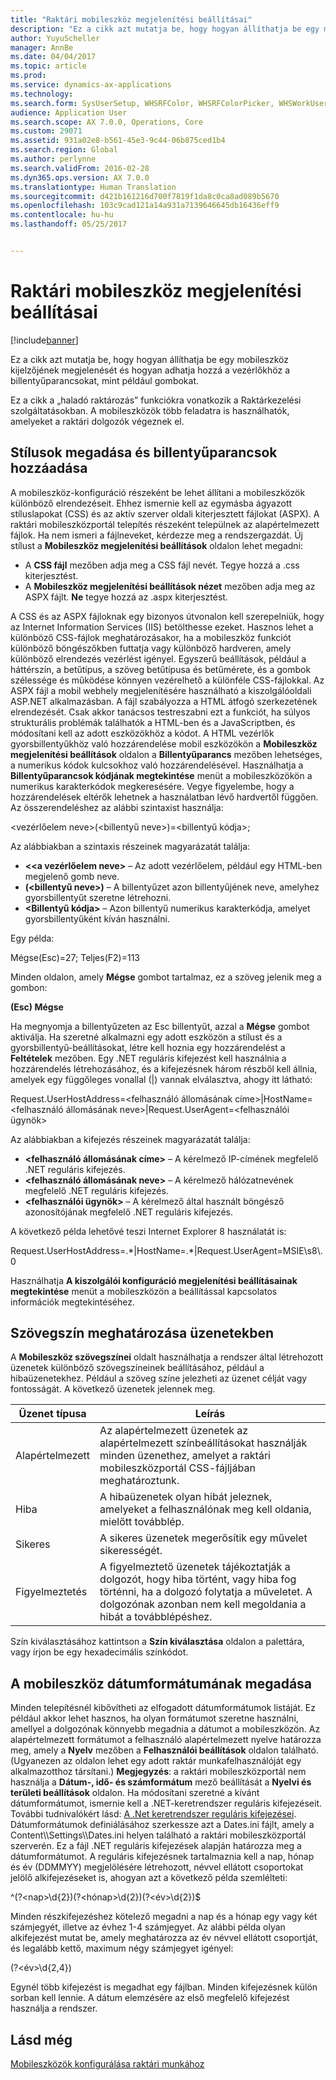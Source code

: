 ```yaml
---
title: "Raktári mobileszköz megjelenítési beállításai"
description: "Ez a cikk azt mutatja be, hogy hogyan állíthatja be egy mobileszköz kijelzőjének megjelenését és hogyan adhatja hozzá a vezérlőkhöz a billentyűparancsokat, mint például gombokat."
author: YuyuScheller
manager: AnnBe
ms.date: 04/04/2017
ms.topic: article
ms.prod: 
ms.service: dynamics-ax-applications
ms.technology: 
ms.search.form: SysUserSetup, WHSRFColor, WHSRFColorPicker, WHSWorkUserDisplaySettings
audience: Application User
ms.search.scope: AX 7.0.0, Operations, Core
ms.custom: 29071
ms.assetid: 931a02e8-b561-45e3-9c44-06b875ced1b4
ms.search.region: Global
ms.author: perlynne
ms.search.validFrom: 2016-02-28
ms.dyn365.ops.version: AX 7.0.0
ms.translationtype: Human Translation
ms.sourcegitcommit: d421b161216d700f7819f1da8c0ca8ad089b5670
ms.openlocfilehash: 103c9cad121a14a931a7139646645db16436eff9
ms.contentlocale: hu-hu
ms.lasthandoff: 05/25/2017


---
```


# <a name="warehouse-mobile-device-display-settings"></a>Raktári mobileszköz megjelenítési beállításai

[!include[banner](../includes/banner.md)]


Ez a cikk azt mutatja be, hogy hogyan állíthatja be egy mobileszköz kijelzőjének megjelenését és hogyan adhatja hozzá a vezérlőkhöz a billentyűparancsokat, mint például gombokat. 

Ez a cikk a „haladó raktározás” funkciókra vonatkozik a Raktárkezelési szolgáltatásokban. A mobileszközök több feladatra is használhatók, amelyeket a raktári dolgozók végeznek el.

## <a name="specify-styles-and-map-keyboard-shortcuts"></a>Stílusok megadása és billentyűparancsok hozzáadása
A mobileszköz-konfiguráció részeként be lehet állítani a mobileszközök különböző elrendezéseit. Ehhez ismernie kell az egymásba ágyazott stíluslapokat (CSS) és az aktív szerver oldali kiterjesztett fájlokat (ASPX). A raktári mobileszközportál telepítés részeként települnek az alapértelmezett fájlok. Ha nem ismeri a fájlneveket, kérdezze meg a rendszergazdát. Új stílust a **Mobileszköz megjelenítési beállítások** oldalon lehet megadni:

-    A **CSS fájl** mezőben adja meg a CSS fájl nevét. Tegye hozzá a .css kiterjesztést.
-   A **Mobileszköz megjelenítési beállítások nézet** mezőben adja meg az ASPX fájlt. **Ne** tegye hozzá az .aspx kiterjesztést.

A CSS és az ASPX fájloknak egy bizonyos útvonalon kell szerepelniük, hogy az Internet Information Services (IIS) betölthesse ezeket. Hasznos lehet a különböző CSS-fájlok meghatározásakor, ha a mobileszköz funkciót különböző böngészőkben futtatja vagy különböző hardveren, amely különböző elrendezés vezérlést igényel. Egyszerű beállítások, például a háttérszín, a betűtípus, a szöveg betűtípusa és betűmérete, és a gombok szélessége és működése könnyen vezérelhető a különféle CSS-fájlokkal. Az ASPX fájl a mobil webhely megjelenítésére használható a kiszolgálóoldali ASP.NET alkalmazásban. A fájl szabályozza a HTML átfogó szerkezetének elrendezését. Csak akkor tanácsos testreszabni ezt a funkciót, ha súlyos strukturális problémák találhatók a HTML-ben és a JavaScriptben, és módosítani kell az adott eszközökhöz a kódot. A HTML vezérlők gyorsbillentyűkhöz való hozzárendelése mobil eszközökön a **Mobileszköz megjelenítési beállítások** oldalon a **Billentyűparancs** mezőben lehetséges, a numerikus kódok kulcsokhoz való hozzárendelésével. Használhatja a **Billentyűparancsok kódjának megtekintése** menüt a mobileszközökön a numerikus karakterkódok megkeresésére. Vegye figyelembe, hogy a hozzárendelések eltérők lehetnek a használatban lévő hardvertől függően. Az összerendeléshez az alábbi szintaxist használja:

&lt;vezérlőelem neve&gt;(&lt;billentyű neve&gt;)=&lt;billentyű kódja&gt;;

Az alábbiakban a szintaxis részeinek magyarázatát találja:

-   **&lt;<a vezérlőelem neve&gt;** – Az adott vezérlőelem, például egy HTML-ben megjelenő gomb neve.
-   **(&lt;billentyű neve&gt;)** – A billentyűzet azon billentyűjének neve, amelyhez gyorsbillentyűt szeretne létrehozni.
-   **&lt;Billentyű kódja&gt;** – Azon billentyű numerikus karakterkódja, amelyet gyorsbillentyűként kíván használni.

Egy példa:

Mégse(Esc)=27; Teljes(F2)=113

Minden oldalon, amely **Mégse** gombot tartalmaz, ez a szöveg jelenik meg a gombon:

**(Esc) Mégse**

Ha megnyomja a billentyűzeten az Esc billentyűt, azzal a **Mégse** gombot aktiválja. Ha szeretné alkalmazni egy adott eszközön a stílust és a gyorsbillentyű-beállításokat, létre kell hoznia egy hozzárendelést a **Feltételek** mezőben. Egy .NET reguláris kifejezést kell használnia a hozzárendelés létrehozásához, és a kifejezésnek három részből kell állnia, amelyek egy függőleges vonallal (|) vannak elválasztva, ahogy itt látható:

Request.UserHostAddress=&lt;felhasználó állomásának címe&gt;|HostName=&lt;felhasználó állomásának neve&gt;|Request.UserAgent=&lt;felhasználói ügynök&gt;

Az alábbiakban a kifejezés részeinek magyarázatát találja:

-   **&lt;felhasználó állomásának címe&gt;** – A kérelmező IP-címének megfelelő .NET reguláris kifejezés.
-   **&lt;felhasználó állomásának neve&gt;** – A kérelmező hálózatnevének megfelelő .NET reguláris kifejezés.
-   **&lt;felhasználói ügynök&gt;** – A kérelmező által használt böngésző azonosítójának megfelelő .NET reguláris kifejezés.

A következő példa lehetővé teszi Internet Explorer 8 használatát is:

Request.UserHostAddress=.\*|HostName=.\*|Request.UserAgent=MSIE\\s8\\.0

Használhatja **A kiszolgálói konfiguráció megjelenítési beállításainak megtekintése** menüt a mobileszközön a beállítással kapcsolatos információk megtekintéséhez.

## <a name="define-text-colors-for-messages"></a>Szövegszín meghatározása üzenetekben
A **Mobileszköz szövegszínei** oldalt használhatja a rendszer által létrehozott üzenetek különböző szövegszíneinek beállításához, például a hibaüzenetekhez. Például a szöveg színe jelezheti az üzenet célját vagy fontosságát. A következő üzenetek jelennek meg.

| Üzenet típusa | Leírás                                                                                                                                                                            |
|--------------|----------------------------------------------------------------------------------------------------------------------------------------------------------------------------------------|
| Alapértelmezett      | Az alapértelmezett üzenetek az alapértelmezett színbeállításokat használják minden üzenethez, amelyet a raktári mobileszközportál CSS-fájljában meghatároztunk.                                                   |
| Hiba        | A hibaüzenetek olyan hibát jeleznek, amelyeket a felhasználónak meg kell oldania, mielőtt továbblép.                                                                                             |
| Sikeres      | A sikeres üzenetek megerősítik egy művelet sikerességét.                                                                                                                                |
| Figyelmeztetés      | A figyelmeztető üzenetek tájékoztatják a dolgozót, hogy hiba történt, vagy hiba fog történni, ha a dolgozó folytatja a műveletet. A dolgozónak azonban nem kell megoldania a hibát a továbblépéshez. |

Szín kiválasztásához kattintson a **Szín kiválasztása** oldalon a palettára, vagy írjon be egy hexadecimális színkódot.

## <a name="define-the-date-format-to-use-on-mobile-devices"></a>A mobileszköz dátumformátumának megadása
Minden telepítésnél kibővítheti az elfogadott dátumformátumok listáját. Ez például akkor lehet hasznos, ha olyan formátumot szeretne használni, amellyel a dolgozónak könnyebb megadnia a dátumot a mobileszközön. Az alapértelmezett formátumot a felhasználó alapértelmezett nyelve határozza meg, amely a **Nyelv** mezőben a **Felhasználói beállítások** oldalon található. (Ugyanezen az oldalon lehet egy adott raktár munkafelhasználóját egy alkalmazotthoz társítani.) **Megjegyzés**: a raktári mobileszközportál nem használja a **Dátum-, idő- és számformátum** mező beállítását a **Nyelvi és területi beállítások** oldalon. Ha módosítani szeretné a kívánt dátumformátumot, ismernie kell a .NET-keretrendszer reguláris kifejezéseit. További tudnivalókért lásd: [A .Net keretrendszer reguláris kifejezései](http://go.microsoft.com/fwlink/?LinkId=391260). Dátumformátumok definiálásához szerkessze azt a Dates.ini fájlt, amely a Content\\\Settings\\\Dates.ini helyen található a raktári mobileszközportál szerverén. Ez a fájl .NET reguláris kifejezések alapján határozza meg a dátumformátumot. A reguláris kifejezésnek tartalmaznia kell a nap, hónap és év (DDMMYY) megjelölésére létrehozott, névvel ellátott csoportokat jelölő alkifejezéseket is, ahogyan azt a következő példa szemlélteti:

^(?&lt;nap&gt;\\d{2})(?&lt;hónap&gt;\\d{2})(?&lt;év&gt;\\d{2})$

Minden részkifejezéshez kötelező megadni a nap és a hónap egy vagy két számjegyét, illetve az évhez 1-4 számjegyet. Az alábbi példa olyan alkifejezést mutat be, amely meghatározza az év névvel ellátott csoportját, és legalább kettő, maximum négy számjegyet igényel:

(?&lt;év&gt;\\d{2,4})

Egynél több kifejezést is megadhat egy fájlban. Minden kifejezésnek külön sorban kell lennie. A dátum elemzésére az első megfelelő kifejezést használja a rendszer.

<a name="see-also"></a>Lásd még
--------

[Mobileszközök konfigurálása raktári munkához](configure-mobile-devices-warehouse.md)




